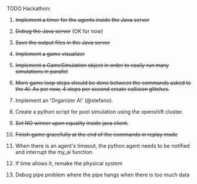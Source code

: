 TODO Hackathon:

1) ~~Implement a timer for the agents inside the Java server~~

2) ~~Debug the Java server~~ (OK for now)

3) ~~Save the output files in the Java server~~

4) ~~Implement a game visualizer~~

5) ~~Implement a GameSimulation object in order to easily run many simulations in parallel~~

6) ~~More game loop steps should be done between the commands asked to the AI. As per now, 4 steps per second create collision glitches.~~

7) Implement an 'Organizer AI' (@stefano).

8) Create a python script for pool simulation using the openshift cluster.

9) ~~Set NO winner upon equality inside java client.~~

10) ~~Finish game gracefully at the end of the commands in replay mode~~

11) When there is an agent's timeout, the python agent needs to be notified and interrupt the my_ai function

12) If time allows it, remake the physical system

13) Debug pipe problem where the pipe hangs when there is too much data
